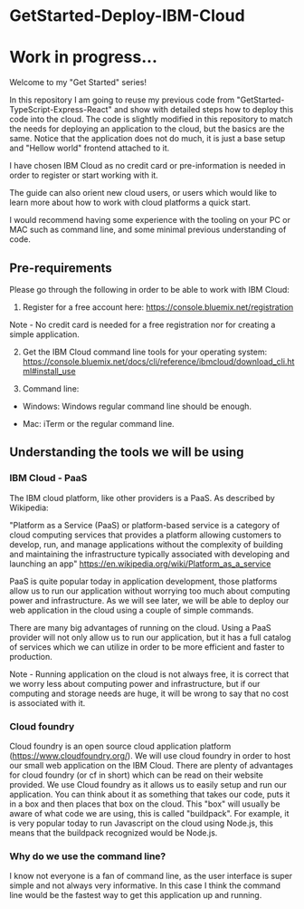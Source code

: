 # GetStarted-Deploy-IBM-Cloud

# Work in progress...

Welcome to my "Get Started" series!

In this repository I am going to reuse my previous code from "GetStarted-TypeScript-Express-React" and show with detailed steps how to deploy this code into the cloud. The code is slightly modified in this repository to match the needs for deploying an application to the cloud, but the basics are the same.
Notice that the application does not do much, it is just a base setup and "Hellow world" frontend attached to it.

I have chosen IBM Cloud as no credit card or pre-information is needed in order to register or start working with it.

The guide can also orient new cloud users, or users which would like to learn more about how to work with cloud platforms a quick start.

I would recommend having some experience with the tooling on your PC or MAC such as command line, and some minimal previous understanding of code.

## Pre-requirements

Please go through the following in order to be able to work with IBM Cloud:

1. Register for a free account here: https://console.bluemix.net/registration

Note - No credit card is needed for a free registration nor for creating a simple application.

2. Get the IBM Cloud command line tools for your operating system: https://console.bluemix.net/docs/cli/reference/ibmcloud/download_cli.html#install_use

3. Command line:

- Windows: Windows regular command line should be enough.

- Mac: iTerm or the regular command line.

## Understanding the tools we will be using

### IBM Cloud - PaaS

The IBM cloud platform, like other providers is a PaaS. As described by Wikipedia:

"Platform as a Service (PaaS) or platform-based service is a category of cloud computing services that provides a platform allowing customers to develop, run, and manage applications without the complexity of building and maintaining the infrastructure typically associated with developing and launching an app"
https://en.wikipedia.org/wiki/Platform_as_a_service

PaaS is quite popular today in application development, those platforms allow us to run our application without worrying too much about computing power and infrastructure. As we will see later, we will be able to deploy our web application in the cloud using a couple of simple commands.

There are many big advantages of running on the cloud. Using a PaaS provider will not only allow us to run our application, but it has a full catalog of services which we can utilize in order to be more efficient and faster to production.

Note - Running application on the cloud is not always free, it is correct that we worry less about computing power and infrastructure, but if our computing and storage needs are huge, it will be wrong to say that no cost is associated with it.

### Cloud foundry

Cloud foundry is an open source cloud application platform (https://www.cloudfoundry.org/).
We will use cloud foundry in order to host our small web application on the IBM Cloud.
There are plenty of advantages for cloud foundry (or cf in short) which can be read on their website provided.
We use Cloud foundry as it allows us to easily setup and run our application. You can think about it as something that takes our code, puts it in a box and then places that box on the cloud.
This "box" will usually be aware of what code we are using, this is called "buildpack". For example, it is very popular today to run Javascript on the cloud using Node.js, this means that the buildpack recognized would be Node.js.

### Why do we use the command line?

I know not everyone is a fan of command line, as the user interface is super simple and not always very informative. In this case I think the command line would be the fastest way to get this application up and running.
